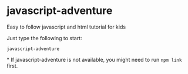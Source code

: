 # javascript-adventure
Easy to follow javascript and html tutorial for kids

Just type the following to start:
  
  `javascript-adventure`

\* If javascript-adventure is not available, you might need to run `npm link` first.


